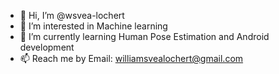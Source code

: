 - 👋 Hi, I’m @wsvea-lochert
- 👀 I’m interested in Machine learning
- 🌱 I’m currently learning Human Pose Estimation and Android development
- 📫 Reach me by Email: williamsvealochert@gmail.com

<!-- - 💞️ I’m looking to collaborate on stuff-->

<!---
wsvea-lochert/wsvea-lochert is a ✨ special ✨ repository because its `README.md` (this file) appears on your GitHub profile.
You can click the Preview link to take a look at your changes.
--->
